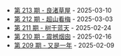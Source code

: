 * [第 213 期 - 良渚草屋](https://weekly.tw93.fun/posts/213-良渚草屋) - 2025-03-10
* [第 212 期 - 超山看梅](https://weekly.tw93.fun/posts/212-超山看梅) - 2025-03-03
* [第 211 期 - 树干蓝天](https://weekly.tw93.fun/posts/211-树干蓝天) - 2025-02-24
* [第 210 期 - 震撼烟囱](https://weekly.tw93.fun/posts/210-震撼烟囱) - 2025-02-16
* [第 209 期 - 又是一年](https://weekly.tw93.fun/posts/209-又是一年) - 2025-02-09
